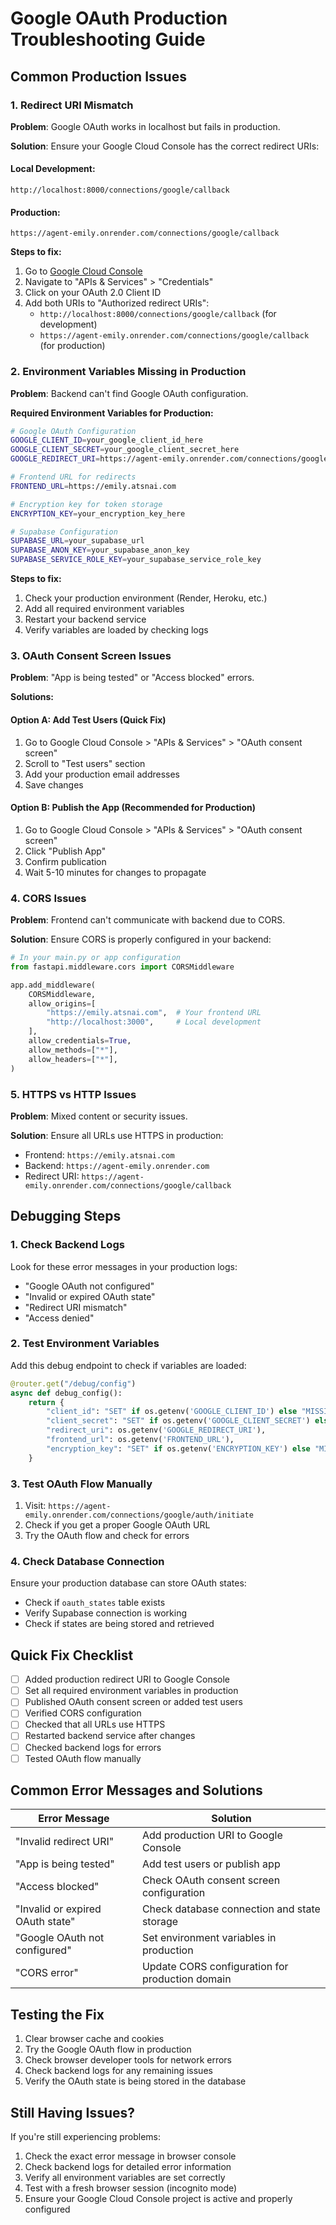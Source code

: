 # Google OAuth Production Troubleshooting Guide

## Common Production Issues

### 1. Redirect URI Mismatch

**Problem**: Google OAuth works in localhost but fails in production.

**Solution**: Ensure your Google Cloud Console has the correct redirect URIs:

#### Local Development:
```
http://localhost:8000/connections/google/callback
```

#### Production:
```
https://agent-emily.onrender.com/connections/google/callback
```

**Steps to fix:**
1. Go to [Google Cloud Console](https://console.cloud.google.com/)
2. Navigate to "APIs & Services" > "Credentials"
3. Click on your OAuth 2.0 Client ID
4. Add both URIs to "Authorized redirect URIs":
   - `http://localhost:8000/connections/google/callback` (for development)
   - `https://agent-emily.onrender.com/connections/google/callback` (for production)

### 2. Environment Variables Missing in Production

**Problem**: Backend can't find Google OAuth configuration.

**Required Environment Variables for Production:**
```bash
# Google OAuth Configuration
GOOGLE_CLIENT_ID=your_google_client_id_here
GOOGLE_CLIENT_SECRET=your_google_client_secret_here
GOOGLE_REDIRECT_URI=https://agent-emily.onrender.com/connections/google/callback

# Frontend URL for redirects
FRONTEND_URL=https://emily.atsnai.com

# Encryption key for token storage
ENCRYPTION_KEY=your_encryption_key_here

# Supabase Configuration
SUPABASE_URL=your_supabase_url
SUPABASE_ANON_KEY=your_supabase_anon_key
SUPABASE_SERVICE_ROLE_KEY=your_supabase_service_role_key
```

**Steps to fix:**
1. Check your production environment (Render, Heroku, etc.)
2. Add all required environment variables
3. Restart your backend service
4. Verify variables are loaded by checking logs

### 3. OAuth Consent Screen Issues

**Problem**: "App is being tested" or "Access blocked" errors.

**Solutions:**

#### Option A: Add Test Users (Quick Fix)
1. Go to Google Cloud Console > "APIs & Services" > "OAuth consent screen"
2. Scroll to "Test users" section
3. Add your production email addresses
4. Save changes

#### Option B: Publish the App (Recommended for Production)
1. Go to Google Cloud Console > "APIs & Services" > "OAuth consent screen"
2. Click "Publish App"
3. Confirm publication
4. Wait 5-10 minutes for changes to propagate

### 4. CORS Issues

**Problem**: Frontend can't communicate with backend due to CORS.

**Solution**: Ensure CORS is properly configured in your backend:

```python
# In your main.py or app configuration
from fastapi.middleware.cors import CORSMiddleware

app.add_middleware(
    CORSMiddleware,
    allow_origins=[
        "https://emily.atsnai.com",  # Your frontend URL
        "http://localhost:3000",     # Local development
    ],
    allow_credentials=True,
    allow_methods=["*"],
    allow_headers=["*"],
)
```

### 5. HTTPS vs HTTP Issues

**Problem**: Mixed content or security issues.

**Solution**: Ensure all URLs use HTTPS in production:
- Frontend: `https://emily.atsnai.com`
- Backend: `https://agent-emily.onrender.com`
- Redirect URI: `https://agent-emily.onrender.com/connections/google/callback`

## Debugging Steps

### 1. Check Backend Logs
Look for these error messages in your production logs:
- "Google OAuth not configured"
- "Invalid or expired OAuth state"
- "Redirect URI mismatch"
- "Access denied"

### 2. Test Environment Variables
Add this debug endpoint to check if variables are loaded:

```python
@router.get("/debug/config")
async def debug_config():
    return {
        "client_id": "SET" if os.getenv('GOOGLE_CLIENT_ID') else "MISSING",
        "client_secret": "SET" if os.getenv('GOOGLE_CLIENT_SECRET') else "MISSING",
        "redirect_uri": os.getenv('GOOGLE_REDIRECT_URI'),
        "frontend_url": os.getenv('FRONTEND_URL'),
        "encryption_key": "SET" if os.getenv('ENCRYPTION_KEY') else "MISSING"
    }
```

### 3. Test OAuth Flow Manually
1. Visit: `https://agent-emily.onrender.com/connections/google/auth/initiate`
2. Check if you get a proper Google OAuth URL
3. Try the OAuth flow and check for errors

### 4. Check Database Connection
Ensure your production database can store OAuth states:
- Check if `oauth_states` table exists
- Verify Supabase connection is working
- Check if states are being stored and retrieved

## Quick Fix Checklist

- [ ] Added production redirect URI to Google Console
- [ ] Set all required environment variables in production
- [ ] Published OAuth consent screen or added test users
- [ ] Verified CORS configuration
- [ ] Checked that all URLs use HTTPS
- [ ] Restarted backend service after changes
- [ ] Checked backend logs for errors
- [ ] Tested OAuth flow manually

## Common Error Messages and Solutions

| Error Message | Solution |
|---------------|----------|
| "Invalid redirect URI" | Add production URI to Google Console |
| "App is being tested" | Add test users or publish app |
| "Access blocked" | Check OAuth consent screen configuration |
| "Invalid or expired OAuth state" | Check database connection and state storage |
| "Google OAuth not configured" | Set environment variables in production |
| "CORS error" | Update CORS configuration for production domain |

## Testing the Fix

1. Clear browser cache and cookies
2. Try the Google OAuth flow in production
3. Check browser developer tools for network errors
4. Check backend logs for any remaining issues
5. Verify the OAuth state is being stored in the database

## Still Having Issues?

If you're still experiencing problems:

1. Check the exact error message in browser console
2. Check backend logs for detailed error information
3. Verify all environment variables are set correctly
4. Test with a fresh browser session (incognito mode)
5. Ensure your Google Cloud Console project is active and properly configured

